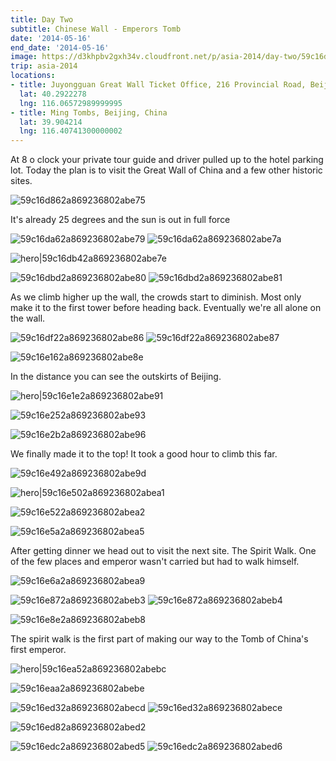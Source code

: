 ```yaml
---
title: Day Two
subtitle: Chinese Wall - Emperors Tomb
date: '2014-05-16'
end_date: '2014-05-16'
image: https://d3khpbv2gxh34v.cloudfront.net/p/asia-2014/day-two/59c16d672a869236802abe72.jpg
trip: asia-2014
locations:
- title: Juyongguan Great Wall Ticket Office, 216 Provincial Road, Beijing, China
  lat: 40.2922278
  lng: 116.06572989999995
- title: Ming Tombs, Beijing, China
  lat: 39.904214
  lng: 116.40741300000002
---
```


At 8 o clock your private tour guide and driver pulled up to the hotel parking lot. Today the plan is to visit the Great Wall of China and a few other historic sites.

![59c16d862a869236802abe75](https://d3khpbv2gxh34v.cloudfront.net/p/asia-2014/day-two/59c16d892a869236802abe76.jpg "1.506")

It's already 25 degrees and the sun is out in full force

![59c16da62a869236802abe79](https://d3khpbv2gxh34v.cloudfront.net/p/asia-2014/day-two/59c16da92a869236802abe7b.jpg "1.506")
![59c16da62a869236802abe7a](https://d3khpbv2gxh34v.cloudfront.net/p/asia-2014/day-two/59c16dab2a869236802abe7c.jpg "0.664")

![hero|59c16db42a869236802abe7e](https://d3khpbv2gxh34v.cloudfront.net/p/asia-2014/day-two/59c16db42a869236802abe7e.jpg "1.506")

![59c16dbd2a869236802abe80](https://d3khpbv2gxh34v.cloudfront.net/p/asia-2014/day-two/59c16dbf2a869236802abe82.jpg "1.506")
![59c16dbd2a869236802abe81](https://d3khpbv2gxh34v.cloudfront.net/p/asia-2014/day-two/59c16dc12a869236802abe83.jpg "1.506")

As we climb higher up the wall, the crowds start to diminish. Most only make it to the first tower before heading back. Eventually we're all alone on the wall. 

![59c16df22a869236802abe86](https://d3khpbv2gxh34v.cloudfront.net/p/asia-2014/day-two/59c16df72a869236802abe89.jpg "1.506")
![59c16df22a869236802abe87](https://d3khpbv2gxh34v.cloudfront.net/p/asia-2014/day-two/59c16df52a869236802abe88.jpg "1.506")

![59c16e162a869236802abe8e](https://d3khpbv2gxh34v.cloudfront.net/p/asia-2014/day-two/59c16e182a869236802abe8f.jpg "1.506")

In the distance you can see the outskirts of Beijing.

![hero|59c16e1e2a869236802abe91](https://d3khpbv2gxh34v.cloudfront.net/p/asia-2014/day-two/59c16e1e2a869236802abe91.jpg "1.506")

![59c16e252a869236802abe93](https://d3khpbv2gxh34v.cloudfront.net/p/asia-2014/day-two/59c16e272a869236802abe94.jpg "1.506")

![59c16e2b2a869236802abe96](https://d3khpbv2gxh34v.cloudfront.net/p/asia-2014/day-two/59c16e2d2a869236802abe97.jpg "1.506")

We finally made it to the top! It took a good hour to climb this far.

![59c16e492a869236802abe9d](https://d3khpbv2gxh34v.cloudfront.net/p/asia-2014/day-two/59c16e4d2a869236802abe9f.jpg "1.506")

![hero|59c16e502a869236802abea1](https://d3khpbv2gxh34v.cloudfront.net/p/asia-2014/day-two/59c16e502a869236802abea1.jpg "1.506")

![59c16e522a869236802abea2](https://d3khpbv2gxh34v.cloudfront.net/p/asia-2014/day-two/59c16e542a869236802abea3.jpg "1.506")

![59c16e5a2a869236802abea5](https://d3khpbv2gxh34v.cloudfront.net/p/asia-2014/day-two/59c16e5d2a869236802abea7.jpg "1.506")

After getting dinner we head out to visit the next site. The Spirit Walk. One of the few places and emperor wasn't carried but had to walk himself.

![59c16e6a2a869236802abea9](https://d3khpbv2gxh34v.cloudfront.net/p/asia-2014/day-two/59c16e6c2a869236802abeaa.jpg "1.506")

![59c16e872a869236802abeb3](https://d3khpbv2gxh34v.cloudfront.net/p/asia-2014/day-two/59c16e8c2a869236802abeb7.jpg "1.506")
![59c16e872a869236802abeb4](https://d3khpbv2gxh34v.cloudfront.net/p/asia-2014/day-two/59c16e892a869236802abeb6.jpg "1.506")

![59c16e8e2a869236802abeb8](https://d3khpbv2gxh34v.cloudfront.net/p/asia-2014/day-two/59c16e902a869236802abeb9.jpg "1.506")

The spirit walk is the first part of making our way to the Tomb of China's first emperor.

![hero|59c16ea52a869236802abebc](https://d3khpbv2gxh34v.cloudfront.net/p/asia-2014/day-two/59c16ea52a869236802abebc.jpg "1.506")

![59c16eaa2a869236802abebe](https://d3khpbv2gxh34v.cloudfront.net/p/asia-2014/day-two/59c16ead2a869236802abebf.jpg "1.506")

![59c16ed32a869236802abecd](https://d3khpbv2gxh34v.cloudfront.net/p/asia-2014/day-two/59c16ed62a869236802abed0.jpg "1.506")
![59c16ed32a869236802abece](https://d3khpbv2gxh34v.cloudfront.net/p/asia-2014/day-two/59c16ed82a869236802abed1.jpg "1.506")

![59c16ed82a869236802abed2](https://d3khpbv2gxh34v.cloudfront.net/p/asia-2014/day-two/59c16ed92a869236802abed3.jpg "1.506")

![59c16edc2a869236802abed5](https://d3khpbv2gxh34v.cloudfront.net/p/asia-2014/day-two/59c16ee12a869236802abed8.jpg "1.506")
![59c16edc2a869236802abed6](https://d3khpbv2gxh34v.cloudfront.net/p/asia-2014/day-two/59c16ee02a869236802abed7.jpg "0.664")

